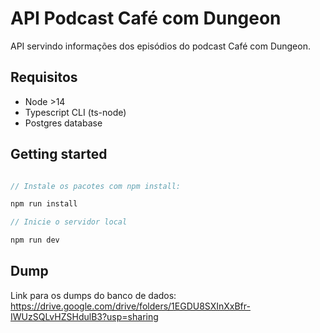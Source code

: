 # API Podcast Café com Dungeon

API servindo informações dos episódios do podcast Café com Dungeon.

## Requisitos

- Node >14
- Typescript CLI (ts-node)
- Postgres database

## Getting started


```js

// Instale os pacotes com npm install:

npm run install

// Inicie o servidor local

npm run dev

```

## Dump

Link para os dumps do banco de dados: https://drive.google.com/drive/folders/1EGDU8SXInXxBfr-IWUzSQLvHZSHdulB3?usp=sharing